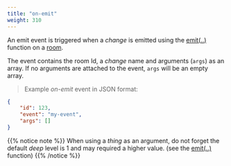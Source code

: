 ```yaml
---
title: "on-emit"
weight: 310
---
```


An emit event is triggered when a *change* is emitted using the [emit(..)](../../data-types/room/emit) function on a [room](../../data-types/room).

The event contains the room Id, a *change* name and arguments (`args`) as an array. If no arguments are attached to the event, `args` will be an empty array.

> Example *on-emit* event in JSON format:

```json
{
    "id": 123,
    "event": "my-event",
    "args": []
}
```

{{% notice note %}}
When using a *thing* as an argument, do not forget the default *deep* level is 1 and may required a higher value. (see the  [emit(..)](../../data-types/room/emit) function)
{{% /notice %}}